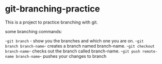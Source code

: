 # git-branching-practice

This is a project to practice branching with git.

some branching commands:

-`git branch` - show you the branches and which one you are on.
-`git branch branch-name`- creates a branch named branch-name.
-`git checkout branch-name`- checks out the branch called branch-name.
-`git push remote-name branch-name`- pushes your changes to branch
